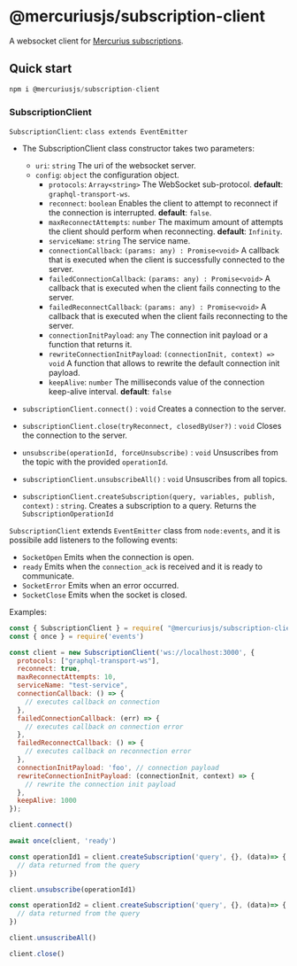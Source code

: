 # @mercuriusjs/subscription-client

A websocket client for [Mercurius subscriptions](https://github.com/mercurius-js/mercurius/blob/master/docs/subscriptions.md).

## Quick start

```javascript
npm i @mercuriusjs/subscription-client
```

### SubscriptionClient

`SubscriptionClient`: `class extends EventEmitter`

- The SubscriptionClient class constructor takes two parameters:
  - `uri`: `string` The uri of the websocket server.
  - `config`: `object` the configuration object.
    - `protocols`: `Array<string>` The WebSocket sub-protocol. **default**: `graphql-transport-ws`.
    - `reconnect`: `boolean` Enables the client to attempt to reconnect if the connection is interrupted. **default**: `false`.
    - `maxReconnectAttempts`: `number` The maximum amount of attempts the client should perform when reconnecting. **default**: `Infinity`.
    - `serviceName`: `string` The service name.
    - `connectionCallback`: `(params: any) : Promise<void>` A callback that is executed when the client is successfully connected to the server.
    - `failedConnectionCallback`: `(params: any) : Promise<void>` A callback that is executed when the client fails connecting to the server.
    - `failedReconnectCallback`: `(params: any) : Promise<void>` A callback that is executed when the client fails reconnecting to the server.
    - `connectionInitPayload`: `any` The connection init payload or a function that returns it.
    - `rewriteConnectionInitPayload`: `(connectionInit, context) => void` A function that allows to rewrite the default connection init payload.
    - `keepAlive`: `number` The milliseconds value of the connection keep-alive interval. **default**: `false`

- `subscriptionClient.connect()` : `void` Creates a connection to the server.
- `subscriptionClient.close(tryReconnect, closedByUser?)` : `void` Closes the connection to the server.
- `unsubscribe(operationId, forceUnsubscribe)` : `void` Unsuscribes from the topic with the provided `operationId`.
- `subscriptionClient.unsubscribeAll()` : `void` Unsuscribes from all topics.
- `subscriptionClient.createSubscription(query, variables, publish, context)` : `string`. Creates a subscription to a query. Returns the `SubscriptionOperationId`

`SubscriptionClient` extends `EventEmitter` class from `node:events`, and it is possibile add listeners to the following events:

- `SocketOpen` Emits when the connection is open.
- `ready` Emits when the `connection_ack` is received and it is ready to communicate.
- `SocketError` Emits when an error occurred.
- `SocketClose` Emits when the socket is closed.


Examples:

```cjs
const { SubscriptionClient } = require( "@mercuriusjs/subscription-client")
const { once } = require('events') 

const client = new SubscriptionClient('ws://localhost:3000', {
  protocols: ["graphql-transport-ws"],
  reconnect: true,
  maxReconnectAttempts: 10,
  serviceName: "test-service",
  connectionCallback: () => {
    // executes callback on connection
  },
  failedConnectionCallback: (err) => {
    // executes callback on connection error
  },
  failedReconnectCallback: () => {
    // executes callback on reconnection error
  },
  connectionInitPayload: 'foo', // connection payload
  rewriteConnectionInitPayload: (connectionInit, context) => {
    // rewrite the connection init payload
  },
  keepAlive: 1000
});

client.connect()

await once(client, 'ready')

const operationId1 = client.createSubscription('query', {}, (data)=> {
  // data returned from the query
})

client.unsubscribe(operationId1)

const operationId2 = client.createSubscription('query', {}, (data)=> {
  // data returned from the query
})

client.unsuscribeAll()

client.close()
```
